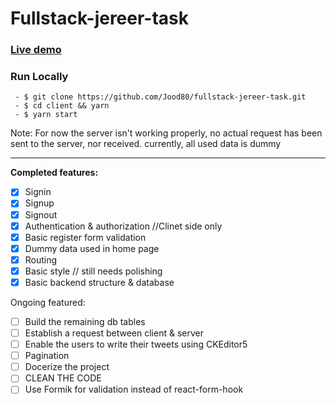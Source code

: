 # Fullstack-jereer-task

### [Live demo](https://jereer-task-fullstack.herokuapp.com/)

### Run Locally
```
 - $ git clone https://github.com/Jood80/fullstack-jereer-task.git
 - $ cd client && yarn
 - $ yarn start
```
 
Note: For now the server isn't working properly, no actual request has been sent to the server, nor received. currently, all used data is dummy
 
----

**Completed features:**
- [x] Signin
- [x] Signup
- [x] Signout
- [x] Authentication & authorization //Clinet side only
- [x] Basic register form validation
- [x] Dummy data used in home page
- [x] Routing
- [x] Basic style // still needs polishing
- [x] Basic backend structure & database 

Ongoing featured:
- [ ] Build the remaining db tables
- [ ] Establish a request between client & server
- [ ] Enable the users to write their tweets using CKEditor5
- [ ] Pagination
- [ ] Docerize the project
- [ ] CLEAN THE CODE
- [ ] Use Formik for validation instead of react-form-hook
